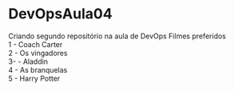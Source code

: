 # DevOpsAula04
Criando segundo repositório na aula de DevOps
Filmes preferidos <br>
1 - Coach Carter <br>
2 - Os vingadores <br>
3- - Aladdin <br>
4 - As branquelas <br>
5 - Harry Potter <br>
